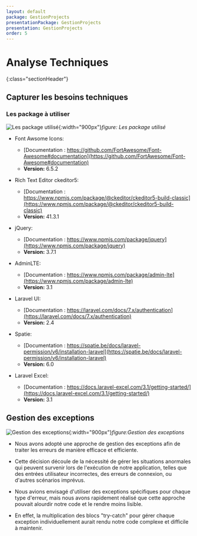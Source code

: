 ```yaml
---
layout: default
package: GestionProjects
presentationPackage: GestionProjects
presentation: GestionProjects
order: 5
---
```


# Analyse Techniques
{:class="sectionHeader"}

<!-- new slide -->

## Capturer les besoins techniques

### Les package à utiliser

![Les package utilisé](/lab_crud/Analyse-Techniques/package-utilisé/images/package.jpg){:width="900px"}*figure: Les package utilisé*

<!-- note -->

- Font Awsome Icons:
  - [Documentation : https://github.com/FortAwesome/Font-Awesome#documentation](https://github.com/FortAwesome/Font-Awesome#documentation)
  - **Version:** 6.5.2

- Rich Text Editor ckeditor5:
  - [Documentation : https://www.npmjs.com/package/@ckeditor/ckeditor5-build-classic](https://www.npmjs.com/package/@ckeditor/ckeditor5-build-classic)
  - **Version:** 41.3.1

- jQuery:
  - [Documentation : https://www.npmjs.com/package/jquery](https://www.npmjs.com/package/jquery)
  - **Version:** 3.7.1

- AdminLTE:
  - [Documentation : https://www.npmjs.com/package/admin-lte](https://www.npmjs.com/package/admin-lte)
  - **Version:** 3.1

- Laravel UI:
  - [Documentation : https://laravel.com/docs/7.x/authentication](https://laravel.com/docs/7.x/authentication)
  - **Version:** 2.4

- Spatie:
  - [Documentation : https://spatie.be/docs/laravel-permission/v6/installation-laravel](https://spatie.be/docs/laravel-permission/v6/installation-laravel)
  - **Version:** 6.0

- Laravel Excel:
  - [Documentation : https://docs.laravel-excel.com/3.1/getting-started/](https://docs.laravel-excel.com/3.1/getting-started/)
  - **Version:** 3.1

<!-- new slide -->

## Gestion des exceptions 

![Gestion des exceptions](/lab_crud/Analyse-Techniques/package-utilisé/images/exceptions.jpg){:width="900px"}*figure:Gestion des exceptions*

<!-- note -->
- Nous avons adopté une approche de gestion des exceptions afin de traiter les erreurs de manière efficace et efficiente.
  
-  Cette décision découle de la nécessité de gérer les situations anormales qui peuvent survenir lors de l'exécution de notre application, telles que des entrées utilisateur incorrectes, des erreurs de connexion, ou d'autres scénarios imprévus.

- Nous avions envisagé d'utiliser des exceptions spécifiques pour chaque type d'erreur, mais nous avons rapidement réalisé que cette approche pouvait alourdir notre code et le rendre moins lisible.
  
-  En effet, la multiplication des blocs "try-catch" pour gérer chaque exception individuellement aurait rendu notre code complexe et difficile à maintenir.
  
<!-- new slide -->